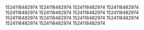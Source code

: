1524118482974
1524118482974
1524118482974
1524118482974
1524118482974
1524118482974
1524118482974
1524118482974
1524118482974
1524118482974
1524118482974
1524118482974
1524118482974
1524118482974
1524118482974